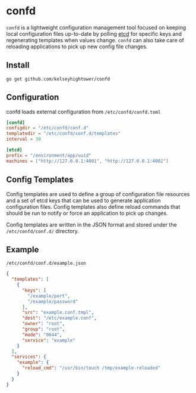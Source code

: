 # confd

`confd` is a lightweight configuration management tool focused on keeping local
configuration files up-to-date by polling [etcd](https://github.com/coreos/etcd)
for specific keys and regenerating templates when values change. `confd` can also
take care of reloading applications to pick up new config file changes.

## Install

```
go get github.com/kelseyhightower/confd
```

## Configuration

confd loads external configuration from `/etc/confd/confd.toml`

```TOML
[confd]
configdir = "/etc/confd/conf.d"
templatedir = "/etc/confd/conf.d/templates"
interval = 30

[etcd]
prefix = "/environment/app/uuid"
machines = ["http://127.0.0.1:4001", "http://127.0.0.1:4002"]
```

## Config Templates

Config templates are used to define a group of configuration file resources and
a set of etcd keys that can be used to generate application configuration files.
Config templates also define reload commands that should be run to notify or
force an application to pick up changes.

Config templates are written in the JSON format and stored under the
`/etc/confd/conf.d/` directory.

## Example 

`/etc/confd/conf.d/example.json`

```JSON
{
  "templates": [
    {
      "keys": [
        "/example/port",
        "/example/password"
      ],
      "src": "example.conf.tmpl",
      "dest": "/etc/example.conf",
      "owner": "root",
      "group": "root",
      "mode": "0644",
      "service": "example"
    }
  ],
  "services": {
    "example": {
      "reload_cmd": "/usr/bin/touch /tmp/example-reloaded"
    }
  }
}
```

